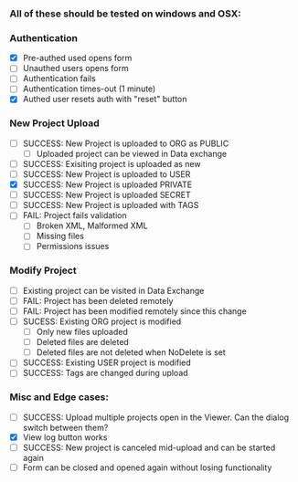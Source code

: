 ### All of these should be tested on windows and OSX:

### Authentication

- [X] Pre-authed used opens form
- [ ] Unauthed users opens form
- [ ] Authentication fails
- [ ] Authentication times-out (1 minute)
- [X] Authed user resets auth with "reset" button

###  New Project Upload

- [ ] SUCCESS: New Project is uploaded to ORG as PUBLIC
  - [ ] Uploaded project can be viewed in Data exchange
- [ ] SUCCESS: Exisiting project is uploaded as new
- [ ] SUCCESS: New Project is uploaded to USER 
- [X] SUCCESS: New Project is uploaded PRIVATE
- [ ] SUCCESS: New Project is uploaded SECRET
- [ ] SUCCESS: New Project is uploaded with TAGS
- [ ] FAIL: Project fails validation
  - [ ] Broken XML, Malformed XML
  - [ ] Missing files
  - [ ] Permissions issues

### Modify Project

- [ ] Existing project can be visited in Data Exchange
- [ ] FAIL: Project has been deleted remotely
- [ ] FAIL: Project has been modified remotely since this change
- [ ] SUCESS: Existing ORG project is modified
  - [ ] Only new files uploaded
  - [ ] Deleted files are deleted
  - [ ] Deleted files are not deleted when NoDelete is set
- [ ] SUCCESS: Existing USER project is modified
- [ ] SUCCESS: Tags are changed during upload

### Misc and Edge cases:

- [ ] SUCCESS: Upload multiple projects open in the Viewer. Can the dialog switch between them?
- [X] View log button works
- [ ] SUCCESS: New project is canceled mid-upload and can be started again
- [ ] Form can be closed and opened again without losing functionality
